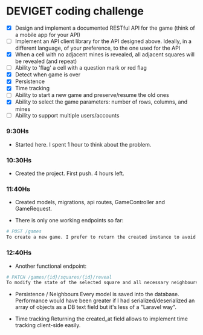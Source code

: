 # DEVIGET coding challenge

- [X] Design and implement  a documented RESTful API for the game (think of a mobile app for your API)
- [ ] Implement an API client library for the API designed above. Ideally, in a different language, of your preference, to the one used for the API
- [X] When a cell with no adjacent mines is revealed, all adjacent squares will be revealed (and repeat)
- [ ] Ability to 'flag' a cell with a question mark or red flag
- [X] Detect when game is over
- [X] Persistence
- [X] Time tracking
- [ ] Ability to start a new game and preserve/resume the old ones
- [X] Ability to select the game parameters: number of rows, columns, and mines
- [ ] Ability to support multiple users/accounts

### 9:30Hs
* Started here. I spent 1 hour to think about the problem.

### 10:30Hs 
* Created the project. First push. 4 hours left.

### 11:40Hs
* Created models, migrations, api routes, GameController and GameRequest.

* There is only one working endpoints so far:
```bash
# POST /games
To create a new game. I prefer to return the created instance to avoid another hit to the API. It could have been a link to the resource as well.
```

### 12:40Hs
* Another functional endpoint:
```bash
# PATCH /games/{id}/squares/{id}/reveal
To modify the state of the selected square and all necessary neighbours. As I did with the previous endpoint, I return the created instance to avoid another hit to the API. It also allows me to keep all the logic server-side (I intentionally hide the hasMine property of the Square model so it can't be revealed client-side).
```
* Persistence / Neighbours
Every model is saved into the database. Performance would have been greater if I had serialized/deserialized an array of objects as a DB text field but it's less of a "Laravel way".

* Time tracking
Returning the created_at field allows to implement time tracking client-side easily.